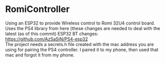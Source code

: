 # RomiController
Using an ESP32 to provide Wireless control to Romi 32U4 control board.  
Uses the PS4 library from here (these changes are needed to deal with the latest (as of this commit) ESP32 BT changes: https://github.com/AzSaSiN/PS4-esp32  
The project needs a secrets.h file created with the mac address you are using for pairing the PS4 controller.  I paired it to my phone, then used that mac and forgot it from my phone.
